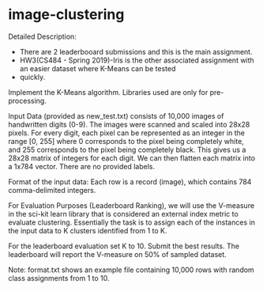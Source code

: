# image-clustering


Detailed Description:

* There are 2 leaderbooard submissions and this is the main assignment. 
* HW3(CS484 - Spring 2019)-Iris is the other associated assignment with an easier dataset where K-Means can be tested 
* quickly.  

Implement the K-Means algorithm. Libraries used are only for pre-processing.

Input Data (provided as new_test.txt) consists of 10,000 images of handwritten digits (0-9). The images were scanned and 
scaled into 28x28 pixels. For every digit, each pixel can be represented as an integer in the range [0, 255] where 0 
corresponds to the pixel being completely white, and 255 corresponds to the pixel being completely black. This gives us a 
28x28 matrix of integers for each digit. We can then flatten each matrix into a 1x784 vector. There are no provided labels.

Format of the input data: Each row is a record (image), which contains 784 comma-delimited integers.

For Evaluation Purposes (Leaderboard Ranking), we will use the V-measure in the sci-kit learn library that is considered an 
external index metric to evaluate clustering. Essentially the task is to assign each of the instances in the input data to K 
clusters identified from 1 to K. 

For the leaderboard evaluation set K to 10. Submit the best results. The leaderboard will report the V-measure on 50% of 
sampled dataset. 

Note: format.txt shows an example file containing 10,000 rows with random class assignments from 1 to 10.  
